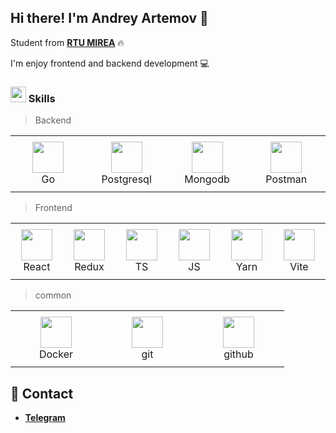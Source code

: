 ## Hi there! I'm Andrey Artemov 👋

Student from **[RTU MIREA](https://www.mirea.ru/)** 🔥

I'm enjoy frontend and backend development 💻


### <img src="https://media2.giphy.com/media/QssGEmpkyEOhBCb7e1/giphy.gif?cid=ecf05e47a0n3gi1bfqntqmob8g9aid1oyj2wr3ds3mg500bl&rid=giphy.gif" width ="25"><b> Skills</b>


> Backend
<table  style="width: 100%">
    <td  align="center" width="130" height="90">
      <a href="https://skillicons.dev">
        <img src="https://skillicons.dev/icons?i=go" width="50" />
        </a>
      <br>Go
    </td>
    <td align="center" width="130" height="90">
      <a href="https://skillicons.dev">
        <img src="https://skillicons.dev/icons?i=postgresql" width="50" />
        </a>
      <br>Postgresql
    </td>
    <td align="center" width="130" height="90">
      <a href="https://skillicons.dev">
        <img src="https://skillicons.dev/icons?i=mongodb" width="50" />
        </a>
      <br>Mongodb
    </td>
    <td align="center" width="130" height="90">
      <a href="https://skillicons.dev">
        <img src="https://skillicons.dev/icons?i=postman" width="50" />
        </a>
      <br>Postman
    </td>
</table>

> Frontend
<table  style="width: 100%">
    <td align="center" width="130" height="90">
      <a href="https://skillicons.dev">
        <img src="https://skillicons.dev/icons?i=react" width="50" />
        </a>
      <br>React
    </td>
    <td align="center" width="130" height="90">
      <a href="https://skillicons.dev">
        <img src="https://skillicons.dev/icons?i=redux" width="50" />
        </a>
      <br>Redux
    </td>
    <td align="center" width="130" height="90">
      <a href="https://skillicons.dev">
        <img src="https://skillicons.dev/icons?i=ts" width="50" />
        </a>
      <br>TS
    </td>
    <td align="center" width="130" height="90">
      <a href="https://skillicons.dev">
        <img src="https://skillicons.dev/icons?i=js" width="50" />
        </a>
      <br>JS
    </td>
    <td align="center" width="130" height="90">
      <a href="https://skillicons.dev">
        <img src="https://skillicons.dev/icons?i=yarn" width="50" />
        </a>
      <br>Yarn
    </td>
    <td align="center" width="130" height="90">
      <a href="https://skillicons.dev">
        <img src="https://skillicons.dev/icons?i=vite" width="50" />
        </a>
      <br>Vite
    </td>
    

    
</table>


> common
<table  style="width: 100%">
    <td align="center" width="130" height="90">
      <a href="https://skillicons.dev">
        <img src="https://skillicons.dev/icons?i=docker" width="50" />
        </a>
      <br>Docker
    </td>
    <td align="center" width="130" height="90">
      <a href="https://skillicons.dev">
        <img src="https://skillicons.dev/icons?i=git" width="50" />
        </a>
      <br>git
    </td>
    <td align="center" width="130" height="90">
      <a href="https://skillicons.dev">
        <img src="https://skillicons.dev/icons?i=github" width="50" />
        </a>
      <br>github
    </td>
</table>


## 📱 Contact
-   **[Telegram](https://t.me/Whoops0_o)**
